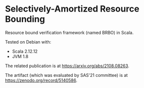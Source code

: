 # Selectively-Amortized Resource Bounding

Resource bound verification framework (named BRBO) in Scala.

Tested on Debian with:

- Scala 2.12.12
- JVM 1.8

The related publication is at https://arxiv.org/abs/2108.08263.

The artifact (which was evaluated by SAS'21 committee) is at https://zenodo.org/record/5140586.